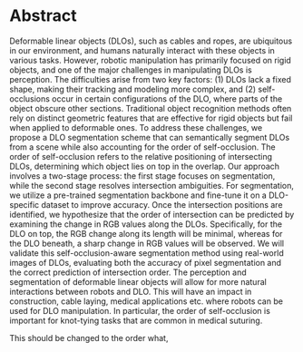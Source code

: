 # Abstract
Deformable linear objects (DLOs), such as cables and ropes, are ubiquitous in our environment, and humans naturally interact with these objects in various tasks. However, robotic manipulation has primarily focused on rigid objects, and one of the major challenges in manipulating DLOs is perception. The difficulties arise from two key factors: (1) DLOs lack a fixed shape, making their tracking and modeling more complex, and (2) self-occlusions occur in certain configurations of the DLO, where parts of the object obscure other sections. Traditional object recognition methods often rely on distinct geometric features that are effective for rigid objects but fail when applied to deformable ones. To address these challenges, we propose a DLO segmentation scheme that can semantically segment DLOs from a scene while also accounting for the order of self-occlusion. The order of self-occlusion refers to the relative positioning of intersecting DLOs, determining which object lies on top in the overlap. Our approach involves a two-stage process: the first stage focuses on segmentation, while the second stage resolves intersection ambiguities. For segmentation, we utilize a pre-trained segmentation backbone and fine-tune it on a DLO-specific dataset to improve accuracy. Once the intersection positions are identified, we hypothesize that the order of intersection can be predicted by examining the change in RGB values along the DLOs. Specifically, for the DLO on top, the RGB change along its length will be minimal, whereas for the DLO beneath, a sharp change in RGB values will be observed. We will validate this self-occlusion-aware segmentation method using real-world images of DLOs, evaluating both the accuracy of pixel segmentation and the correct prediction of intersection order. The perception and segmentation of deformable linear objects will allow for more natural interactions between robots and DLO. This will have an impact in construction, cable laying, medical applications etc. where robots can be used for DLO manipulation. In particular, the order of self-occlusion is important for knot-tying tasks that are common in medical suturing.


This should be changed to the order what, 



